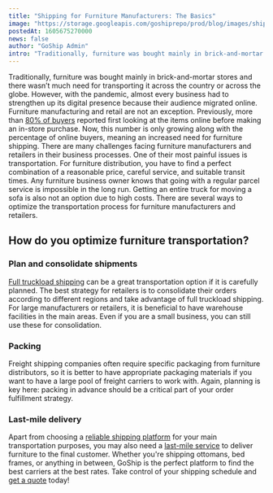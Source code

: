 ```yaml
---
title: "Shipping for Furniture Manufacturers: The Basics"
image: "https://storage.googleapis.com/goshiprepo/prod/blog/images/shipping-for-furniture-manufacturers-the-basics.jpg"
postedAt: 1605675270000
news: false
author: "GoShip Admin"
intro: "Traditionally, furniture was bought mainly in brick-and-mortar stores and there wasn’t much need for transporting it across the country or across the globe. However, with the pandemic, almost every business had to strengthen up its digital presence because their audience migrated online. Furniture manufacturing and retail are not an exception. Previously, more than 80% of buyers reported first looking at the items online before making an in-store purchase. Now, this number is only growing along with the per"
---
```

Traditionally, furniture was bought mainly in brick-and-mortar stores and there wasn’t much need for transporting it across the country or across the globe. However, with the pandemic, almost every business had to strengthen up its digital presence because their audience migrated online. Furniture manufacturing and retail are not an exception. Previously, more than [80% of buyers](https://blueacorn.com/blog/ecommerce-trend-furniture-retail-growth-opportunities/) reported first looking at the items online before making an in-store purchase. Now, this number is only growing along with the percentage of online buyers, meaning an increased need for furniture shipping. There are many challenges facing furniture manufacturers and retailers in their business processes. One of their most painful issues is transportation. For furniture distribution, you have to find a perfect combination of a reasonable price, careful service, and suitable transit times. Any furniture business owner knows that going with a regular parcel service is impossible in the long run. Getting an entire truck for moving a sofa is also not an option due to high costs. There are several ways to optimize the transportation process for furniture manufacturers and retailers.

How do you optimize furniture transportation?
---------------------------------------------

### Plan and consolidate shipments

[Full truckload shipping](https://www.goship.com/shipping-services/truckload-freight-shipping/) can be a great transportation option if it is carefully planned. The best strategy for retailers is to consolidate their orders according to different regions and take advantage of full truckload shipping. For large manufacturers or retailers, it is beneficial to have warehouse facilities in the main areas. Even if you are a small business, you can still use these for consolidation.

### Packing

Freight shipping companies often require specific packaging from furniture distributors, so it is better to have appropriate packaging materials if you want to have a large pool of freight carriers to work with. Again, planning is key here: packing in advance should be a critical part of your order fulfillment strategy.

### Last-mile delivery

Apart from choosing a [reliable shipping platform](https://www.goship.com/) for your main transportation purposes, you may also need a [last-mile service](https://www.goship.com/blog/last-mile-delivery-improve-service/) to deliver furniture to the final customer. Whether you're shipping ottomans, bed frames, or anything in between, GoShip is the perfect platform to find the best carriers at the best rates. Take control of your shipping schedule and [get a quote](http://www.goship.com) today!
